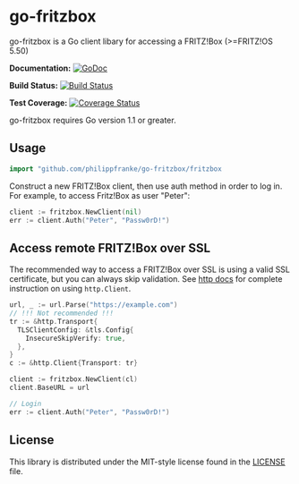 # go-fritzbox

go-fritzbox is a Go client libary for accessing a FRITZ!Box (>=FRITZ!OS 5.50)

**Documentation:** [![GoDoc](https://godoc.org/github.com/philippfranke/go-fritzbox/fritzbox?status.svg)](https://godoc.org/github.com/philippfranke/go-fritzbox/fritzbox)

**Build Status:** [![Build Status](https://travis-ci.org/philippfranke/go-fritzbox.svg?branch=master)](https://travis-ci.org/philippfranke/go-fritzbox)

**Test Coverage:** [![Coverage Status](https://coveralls.io/repos/philippfranke/go-fritzbox/badge.svg?branch=master)](https://coveralls.io/r/philippfranke/go-fritzbox?branch=master)

go-fritzbox requires Go version 1.1 or greater.

## Usage ##
```go
import "github.com/philippfranke/go-fritzbox/fritzbox
```

Construct a new FRITZ!Box client, then use auth method in order to log in.
For example, to access Fritz!Box as user "Peter":

```go
client := fritzbox.NewClient(nil)
err := client.Auth("Peter", "Passw0rD!")
```

## Access remote FRITZ!Box over SSL ##
The recommended way to access a FRITZ!Box over SSL is using a valid SSL
certificate, but you can always skip validation. See [http docs][] for complete
instruction on using `http.Client`.

```go
url, _ := url.Parse("https://example.com")
// !!! Not recommended !!!
tr := &http.Transport{
  TLSClientConfig: &tls.Config{
    InsecureSkipVerify: true,
  },
}
c := &http.Client{Transport: tr}

client := fritzbox.NewClient(cl)
client.BaseURL = url

// Login
err := client.Auth("Peter", "Passw0rD!")
```

## License ##
This library is distributed under the MIT-style license found in the [LICENSE](./LICENSE)
file.


[http docs]: http://golang.org/pkg/net/http/
